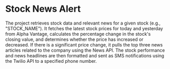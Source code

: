 # Stock News Alert
The project retrieves stock data and relevant news for a given stock (e.g., "STOCK_NAME"). It fetches the latest stock prices for today and yesterday from Alpha Vantage, calculates the percentage change in the stock's closing value, and determines whether the price has increased or decreased. If there is a significant price change, it pulls the top three news articles related to the company using the News API. The stock performance and news headlines are then formatted and sent as SMS notifications using the Twilio API to a specified phone number.
